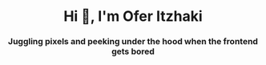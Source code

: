 <h1 align="center">Hi 👋, I'm Ofer Itzhaki</h1>
<h3 align="center">Juggling pixels and peeking under the hood when the frontend gets bored</h3>

